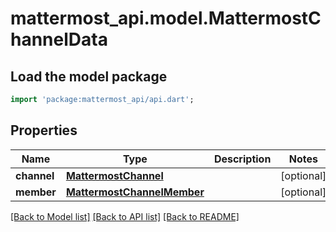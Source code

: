 # mattermost_api.model.MattermostChannelData

## Load the model package
```dart
import 'package:mattermost_api/api.dart';
```

## Properties
Name | Type | Description | Notes
------------ | ------------- | ------------- | -------------
**channel** | [**MattermostChannel**](MattermostChannel.md) |  | [optional] 
**member** | [**MattermostChannelMember**](MattermostChannelMember.md) |  | [optional] 

[[Back to Model list]](../GENERATED_README.md#documentation-for-models) [[Back to API list]](../GENERATED_README.md#documentation-for-api-endpoints) [[Back to README]](../GENERATED_README.md)


